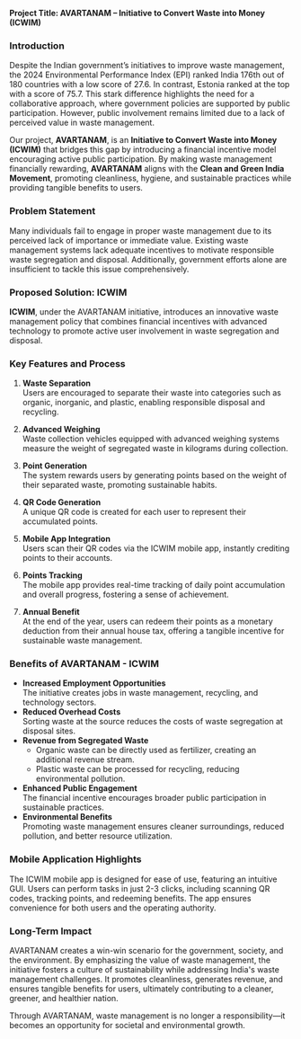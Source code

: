 **Project Title: AVARTANAM – Initiative to Convert Waste into Money (ICWIM)**  

### **Introduction**  
Despite the Indian government’s initiatives to improve waste management, the 2024 Environmental Performance Index (EPI) ranked India 176th out of 180 countries with a low score of 27.6. In contrast, Estonia ranked at the top with a score of 75.7. This stark difference highlights the need for a collaborative approach, where government policies are supported by public participation. However, public involvement remains limited due to a lack of perceived value in waste management.  

Our project, **AVARTANAM**, is an **Initiative to Convert Waste into Money (ICWIM)** that bridges this gap by introducing a financial incentive model encouraging active public participation. By making waste management financially rewarding, **AVARTANAM** aligns with the **Clean and Green India Movement**, promoting cleanliness, hygiene, and sustainable practices while providing tangible benefits to users.  

### **Problem Statement**  
Many individuals fail to engage in proper waste management due to its perceived lack of importance or immediate value. Existing waste management systems lack adequate incentives to motivate responsible waste segregation and disposal. Additionally, government efforts alone are insufficient to tackle this issue comprehensively.  

### **Proposed Solution: ICWIM**  
**ICWIM**, under the AVARTANAM initiative, introduces an innovative waste management policy that combines financial incentives with advanced technology to promote active user involvement in waste segregation and disposal.  

### **Key Features and Process**  

1. **Waste Separation**  
   Users are encouraged to separate their waste into categories such as organic, inorganic, and plastic, enabling responsible disposal and recycling.  

2. **Advanced Weighing**  
   Waste collection vehicles equipped with advanced weighing systems measure the weight of segregated waste in kilograms during collection.  

3. **Point Generation**  
   The system rewards users by generating points based on the weight of their separated waste, promoting sustainable habits.  

4. **QR Code Generation**  
   A unique QR code is created for each user to represent their accumulated points.  

5. **Mobile App Integration**  
   Users scan their QR codes via the ICWIM mobile app, instantly crediting points to their accounts.  

6. **Points Tracking**  
   The mobile app provides real-time tracking of daily point accumulation and overall progress, fostering a sense of achievement.  

7. **Annual Benefit**  
   At the end of the year, users can redeem their points as a monetary deduction from their annual house tax, offering a tangible incentive for sustainable waste management.  

### **Benefits of AVARTANAM - ICWIM**  
- **Increased Employment Opportunities**  
  The initiative creates jobs in waste management, recycling, and technology sectors.  
- **Reduced Overhead Costs**  
  Sorting waste at the source reduces the costs of waste segregation at disposal sites.  
- **Revenue from Segregated Waste**  
  - Organic waste can be directly used as fertilizer, creating an additional revenue stream.  
  - Plastic waste can be processed for recycling, reducing environmental pollution.  
- **Enhanced Public Engagement**  
  The financial incentive encourages broader public participation in sustainable practices.  
- **Environmental Benefits**  
  Promoting waste management ensures cleaner surroundings, reduced pollution, and better resource utilization.  

### **Mobile Application Highlights**  
The ICWIM mobile app is designed for ease of use, featuring an intuitive GUI. Users can perform tasks in just 2-3 clicks, including scanning QR codes, tracking points, and redeeming benefits. The app ensures convenience for both users and the operating authority.  

### **Long-Term Impact**  
AVARTANAM creates a win-win scenario for the government, society, and the environment. By emphasizing the value of waste management, the initiative fosters a culture of sustainability while addressing India's waste management challenges. It promotes cleanliness, generates revenue, and ensures tangible benefits for users, ultimately contributing to a cleaner, greener, and healthier nation.  

Through AVARTANAM, waste management is no longer a responsibility—it becomes an opportunity for societal and environmental growth.

